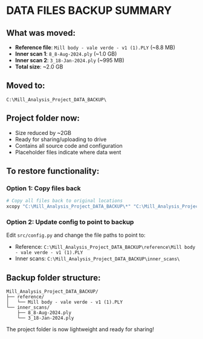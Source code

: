 # DATA FILES BACKUP SUMMARY

## What was moved:
- **Reference file**: `Mill body - vale verde - v1 (1).PLY` (~8.8 MB)
- **Inner scan 1**: `8_8-Aug-2024.ply` (~1.0 GB)  
- **Inner scan 2**: `3_18-Jan-2024.ply` (~995 MB)
- **Total size**: ~2.0 GB

## Moved to:
`C:\Mill_Analysis_Project_DATA_BACKUP\`

## Project folder now:
- Size reduced by ~2GB 
- Ready for sharing/uploading to drive
- Contains all source code and configuration
- Placeholder files indicate where data went

## To restore functionality:
### Option 1: Copy files back
```bash
# Copy all files back to original locations
xcopy "C:\Mill_Analysis_Project_DATA_BACKUP\*" "C:\Mill_Analysis_Project\data\" /E /H /R /Y
```

### Option 2: Update config to point to backup
Edit `src/config.py` and change the file paths to point to:
- Reference: `C:\Mill_Analysis_Project_DATA_BACKUP\reference\Mill body - vale verde - v1 (1).PLY`
- Inner scans: `C:\Mill_Analysis_Project_DATA_BACKUP\inner_scans\`

## Backup folder structure:
```
Mill_Analysis_Project_DATA_BACKUP/
├── reference/
│   └── Mill body - vale verde - v1 (1).PLY
└── inner_scans/
    ├── 8_8-Aug-2024.ply
    └── 3_18-Jan-2024.ply
```

The project folder is now lightweight and ready for sharing!
